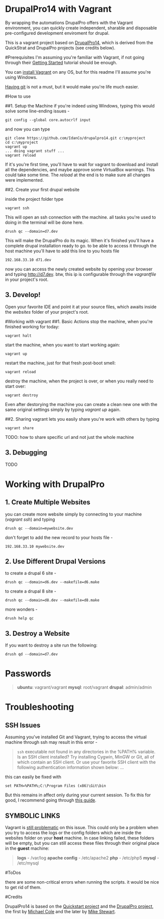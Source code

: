 DrupalPro14 with Vagrant
===========

By wrapping the automations DrupalPro offers with the Vagrant environment, you can quickly create independent, sharable and disposable pre-configured development enviroment for drupal.

This is a vagrant project based on [DrupalPro14](https://github.com/jcmartinez/drupalpro14), which is derived from the QuickStrat and DrupalPro projects (see credits below).

#Prerequisites
I'm assuming you're familiar with Vagrant, if not going through their [Getting Started](http://docs.vagrantup.com/v2/getting-started/index.html) tutorial should be enough.

You can [install Vagrant](https://www.vagrantup.com/downloads.html) on any OS, but for this readme I'll assume you're using Windows.

[Having git](https://git-scm.com/) is not a must, but it would make you're life much easier.

#How to use

##1. Setup the Machine
if you're indeed using Windows, typing this would solve some line-ending issues -

    git config --global core.autocrlf input

and now you can type

    git clone https://github.com/IdanCo/drupalpro14.git c:\myproject
    cd c:\myproject
    vagrant up
    ... doing vagrant stuff ...
    vagrant reload

If it's you're first time, you'll have to wait for vagrant to download and install all the dependencies, and maybe approve some VirtualBox warnings. This could take some time. The *reload* at the end is to make sure all changes were implemented.

##2. Create your first drupal website

inside the project folder type 

    vagrant ssh

This will open an ssh connection with the machine. all tasks you're used to doing in the terminal will be done here.

    drush qc --domain=d7.dev

This will make the DrupalPro do its magic. When it's finished you'll have a complete drupal installation ready to go. to be able to access it through the host machine you'll have to add this line to you hosts file

    192.168.33.10 d71.dev

now you can access the newly created website by opening your browser and typing http://d7.dev. btw, this ip is configurable through the *vagrantfile* in your project's root.
## 3. Develop!

Open your favorite IDE and point it at your source files, which awaits inside the *websites* folder of your project's root.

#Working with vagrant
##1. Basic Actions
stop the machine, when you're finished working for today:

    vagrant halt

start the machine, when you want to start working again:

    vagrant up

restart the machine, just for that fresh post-boot smell:

    vagrant reload

destroy the machine, when the project is over, or when you really need to start over:

    vagrant destroy
Even after destorying the machine you can create a clean new one with the same original settings simply by typing *vagrant up* again.

##2. Sharing
vagrant lets you easily share you're work with others by typing

    vagrant share
TODO: how to share specific url and not just the whole machine

## 3. Debugging
TODO


# Working with DrupalPro
## 1. Create Multiple Websites
you can create more website simply by connecting to your machine (*vagrant ssh*) and typing

    drush qc --domain=mywebsite.dev

don't forget to add the new record to your hosts file -

    192.168.33.10 mywebsite.dev

## 2. Use Different Drupal Versions
to create a drupal 6 site -

    drush qc --domain=d6.dev --makefile=d6.make

to create a drupal 8 site -

    drush qc --domain=d8.dev --makefile=d8.make

more wonders -

    drush help qc

## 3. Destroy a Website
If you want to destroy a site run the following:

    drush qd --domain=d7.dev


# Passwords

> **ubuntu**: vagrant/vagrant
> **mysql**: root/vagrant 
> **drupal**: admin/admin

# Troubleshooting
## SSH Issues
Assuming you've installed Git and Vagrant, trying to access the virtual machine through ssh may result in this error -

> `ssh` executable not found in any directories in the %PATH% variable. Is an SSH client installed? Try installing Cygwin, MinGW or Git, all of which contain an SSH client. Or use your favorite SSH client with the following authentication information shown below:
> ...

this can easily be fixed with

    set PATH=%PATH%;C:\Program Files (x86)\Git\bin

But this remains in affect only during your current session. To fix this for good, I recommend going through [this guide](http://www.computerhope.com/issues/ch000549.htm).
## SYMBOLIC LINKS
Vagrant is [still problematic](http://docs.vagrantup.com/v2/synced-folders/basic_usage.html) on this issue. This could only be a problem when you try to access the logs or the config folders which are inside the websites folder on your **host** machine. In case linking failed, these folders will be empty, but you can still access these files through their original place in the **guest** machine:

> **logs** - /var/log
> **apache config** - /etc/apache2
> **php** - /etc/php5
> **mysql** - /etc/mysql

#ToDos

there are some non-critical errors when running the scripts. it would be nice to get rid of them.

#Credits

DrupalPro14 is based on the [Quickstart project](https://www.drupal.org/project/quickstart) and the [DrupalPro project](https://www.drupal.org/project/drupalpro), the first by [Michael Cole](https://www.drupal.org/u/michaelcole) and the later by [Mike Stewart](https://www.drupal.org/u/mike-stewart).
